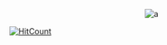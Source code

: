 <p align="center">
  <img src="https://media2.giphy.com/media/xT1R9LYvIZzBFP3Tqw/giphy.gif" alt="a"/>
</p>

[![HitCount](http://hits.dwyl.com/ricardojoserf/ricardojoserf.svg)](http://hits.dwyl.com/ricardojoserf/ricardojoserf)
